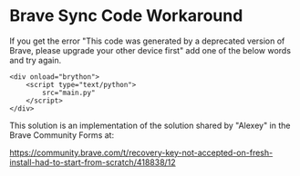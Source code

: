 # Brave Sync Code Workaround

If you get the error "This code was generated by a deprecated version of Brave, please upgrade your other device first" add one of the below words and try again.

<p id="result"></p>

<div>
    <script type="text/javascript">
        src="https://cdn.jsdelivr.net/npm/brython@3.11.0/brython.min.js"
    </script>

    <div onload="brython">
        <script type="text/python">
            src="main.py"
        </script>
    </div>

</div>


This solution is an implementation of the solution shared by "Alexey" in the Brave Community Forms at:

<https://community.brave.com/t/recovery-key-not-accepted-on-fresh-install-had-to-start-from-scratch/418838/12>